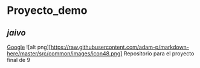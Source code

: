 # Proyecto_demo
## *jaivo*
[Google](https://google.com.mx)
![alt png][https://raw.githubusercontent.com/adam-p/markdown-here/master/src/common/images/icon48.png]
Repositorio para el proyecto final de 9
